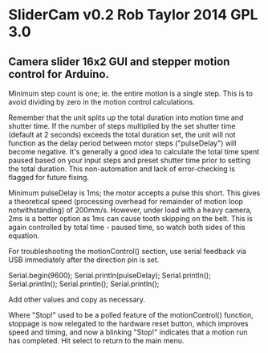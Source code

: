 SliderCam v0.2 Rob Taylor 2014 GPL 3.0
=========
Camera slider 16x2 GUI and stepper motion control for Arduino.
---------

Minimum step count is one; ie. the entire motion is a single step. This is to avoid dividing by zero in the motion control calculations.

Remember that the unit splits up the total duration into motion time and shutter time. If the number of steps multiplied by the set shutter time (default at 2 seconds) exceeds the total duration set, the unit will not function as the delay period between motor steps ("pulseDelay") will become negative. It's generally a good idea to calculate the total time spent paused based on your input steps and preset shutter time prior to setting the total duration. This non-automation and lack of error-checking is flagged for future fixing.

Minimum pulseDelay is 1ms; the motor accepts a pulse this short. This gives a theoretical speed (processing overhead for remainder of motion loop notwithstanding) of 200mm/s. However, under load with a heavy camera, 2ms is a better option as 1ms can cause tooth skipping on the belt. This is again controlled by total time - paused time, so watch both sides of this equation.

For troubleshooting the motionControl() section, use serial feedback via USB immediately after the direction pin is set.

Serial.begin(9600);
Serial.println(pulseDelay);
Serial.println();
Serial.println();
Serial.println();
Serial.println();

Add other values and copy as necessary.

Where "Stop!" used to be a polled feature of the motionControl() function, stoppage is now relegated to the hardware reset button, which improves speed and timing, and now a blinking "Stop!" indicates that a motion run has completed. Hit select to return to the main menu.
